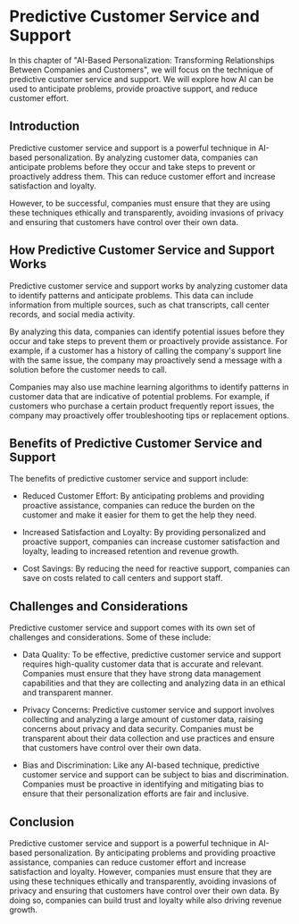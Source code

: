 Predictive Customer Service and Support
===========================================================================================

In this chapter of "AI-Based Personalization: Transforming Relationships Between Companies and Customers", we will focus on the technique of predictive customer service and support. We will explore how AI can be used to anticipate problems, provide proactive support, and reduce customer effort.

Introduction
------------

Predictive customer service and support is a powerful technique in AI-based personalization. By analyzing customer data, companies can anticipate problems before they occur and take steps to prevent or proactively address them. This can reduce customer effort and increase satisfaction and loyalty.

However, to be successful, companies must ensure that they are using these techniques ethically and transparently, avoiding invasions of privacy and ensuring that customers have control over their own data.

How Predictive Customer Service and Support Works
-------------------------------------------------

Predictive customer service and support works by analyzing customer data to identify patterns and anticipate problems. This data can include information from multiple sources, such as chat transcripts, call center records, and social media activity.

By analyzing this data, companies can identify potential issues before they occur and take steps to prevent them or proactively provide assistance. For example, if a customer has a history of calling the company's support line with the same issue, the company may proactively send a message with a solution before the customer needs to call.

Companies may also use machine learning algorithms to identify patterns in customer data that are indicative of potential problems. For example, if customers who purchase a certain product frequently report issues, the company may proactively offer troubleshooting tips or replacement options.

Benefits of Predictive Customer Service and Support
---------------------------------------------------

The benefits of predictive customer service and support include:

* Reduced Customer Effort: By anticipating problems and providing proactive assistance, companies can reduce the burden on the customer and make it easier for them to get the help they need.

* Increased Satisfaction and Loyalty: By providing personalized and proactive support, companies can increase customer satisfaction and loyalty, leading to increased retention and revenue growth.

* Cost Savings: By reducing the need for reactive support, companies can save on costs related to call centers and support staff.

Challenges and Considerations
-----------------------------

Predictive customer service and support comes with its own set of challenges and considerations. Some of these include:

* Data Quality: To be effective, predictive customer service and support requires high-quality customer data that is accurate and relevant. Companies must ensure that they have strong data management capabilities and that they are collecting and analyzing data in an ethical and transparent manner.

* Privacy Concerns: Predictive customer service and support involves collecting and analyzing a large amount of customer data, raising concerns about privacy and data security. Companies must be transparent about their data collection and use practices and ensure that customers have control over their own data.

* Bias and Discrimination: Like any AI-based technique, predictive customer service and support can be subject to bias and discrimination. Companies must be proactive in identifying and mitigating bias to ensure that their personalization efforts are fair and inclusive.

Conclusion
----------

Predictive customer service and support is a powerful technique in AI-based personalization. By anticipating problems and providing proactive assistance, companies can reduce customer effort and increase satisfaction and loyalty. However, companies must ensure that they are using these techniques ethically and transparently, avoiding invasions of privacy and ensuring that customers have control over their own data. By doing so, companies can build trust and loyalty while also driving revenue growth.
